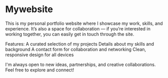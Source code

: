 # Mywebsite
This is my personal portfolio website where I showcase my work, skills, and experience. It’s also a space for collaboration — if you’re interested in working together, you can easily get in touch through the site.

Features:
A curated selection of my projects
Details about my skills and background
A contact form for collaboration and networking
Clean, responsive design for all devices

I'm always open to new ideas, partnerships, and creative collaborations. Feel free to explore and connect!
